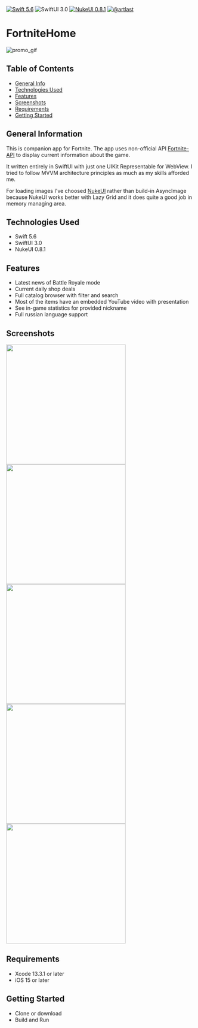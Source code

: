 [![Swift 5.6](https://img.shields.io/badge/Swift-5.6-red)](https://swift.org/download/)
![SwiftUI 3.0](https://img.shields.io/badge/SwiftUI-3.0-red)
[![NukeUI 0.8.1](https://img.shields.io/badge/NukeUI-0.8.1-yellow)](https://github.com/kean/NukeUI)
[![@artlast](https://img.shields.io/badge/telegram-%40artlast-blue)](https://t.me/artlast)

# FortniteHome
![promo_gif](https://user-images.githubusercontent.com/62947475/166158414-2a2976db-45b1-4c8f-a38b-3c6d4b84c33f.gif) 

## Table of Contents
* [General Info](#general-information)
* [Technologies Used](#technologies-used)
* [Features](#features)
* [Screenshots](#screenshots)
* [Requirements](#requirements)
* [Getting Started](#getting-started)

## General Information
This is companion app for Fortnite. The app uses non-official API [Fortnite-API](https://dash.fortnite-api.com/) to display current information about the game.

It written entirely in SwiftUI with just one UIKit Representable for WebView. I tried to follow MVVM architecture principles as much as my skills afforded me.

For loading images I've choosed [NukeUI](https://github.com/kean/NukeUI) rather than build-in AsyncImage because NukeUI works better with Lazy Grid and it does quite a good job in memory managing area.

## Technologies Used
* Swift 5.6
* SwiftUI 3.0
* NukeUI 0.8.1

## Features
* Latest news of Battle Royale mode
* Current daily shop deals
* Full catalog browser with filter and search
* Most of the items have an embedded YouTube video with presentation
* See in-game statistics for provided nickname
* Full russian language support

## Screenshots
<img src="https://user-images.githubusercontent.com/62947475/166159636-b2a013de-4c5a-4b98-bc35-56d66a97bb5f.png" height="320"> <img src="https://user-images.githubusercontent.com/62947475/166159639-d6e0833e-3995-4558-875c-e01816029d61.png" height="320"> <img src="https://user-images.githubusercontent.com/62947475/166159651-50dd11cb-c58c-4f48-8189-cab23614f8e7.png" height="320"> <img src="https://user-images.githubusercontent.com/62947475/166159655-ec6c1d29-143d-4889-9616-fc1b3d474c29.png" height="320"> <img src="https://user-images.githubusercontent.com/62947475/167004682-a81d3047-575f-462d-9c08-69de5c3f5399.png" height="320">

## Requirements
* Xcode 13.3.1 or later
* iOS 15 or later

## Getting Started
* Clone or download
* Build and Run
